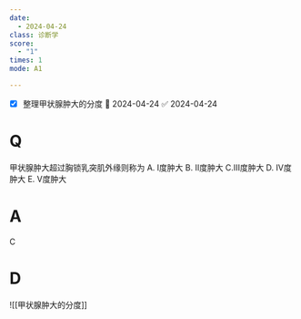 ```yaml
---
date:
  - 2024-04-24
class: 诊断学
score:
  - "1"
times: 1
mode: A1

--- 
```

- [x] 整理甲状腺肿大的分度 📅 2024-04-24 ✅ 2024-04-24


# Q
甲状腺肿大超过胸锁乳突肌外缘则称为
A. I度肿大 
B. II度肿大 
C.III度肿大
D. IV度肿大 
E. V度肿大

# A

C



# D
![[甲状腺肿大的分度]]